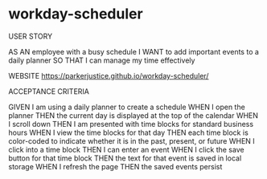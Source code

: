 # workday-scheduler

USER STORY

AS AN employee with a busy schedule
I WANT to add important events to a daily planner
SO THAT I can manage my time effectively

WEBSITE
https://parkerjustice.github.io/workday-scheduler/

ACCEPTANCE CRITERIA 

GIVEN I am using a daily planner to create a schedule
WHEN I open the planner
THEN the current day is displayed at the top of the calendar
WHEN I scroll down
THEN I am presented with time blocks for standard business hours
WHEN I view the time blocks for that day
THEN each time block is color-coded to indicate whether it is in the past, present, or future
WHEN I click into a time block
THEN I can enter an event
WHEN I click the save button for that time block
THEN the text for that event is saved in local storage
WHEN I refresh the page
THEN the saved events persist